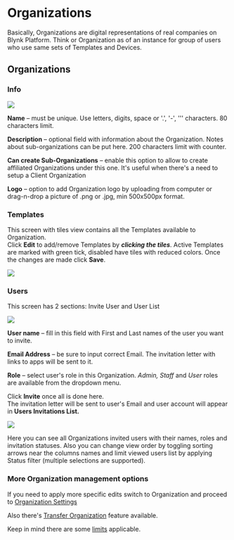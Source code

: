 # Organizations

Basically, Organizations are digital representations of real companies on Blynk Platform. Think or Organization as of an instance for group of users who use same sets of Templates and Devices.

## Organizations

### Info

![](../.gitbook/assets/org\_info.png)

**Name** – must be unique. Use letters, digits, space or '.', '-', ''' characters. 80 characters limit.

**Description** – optional field with information about the Organization. Notes about sub-organizations can be put here. 200 characters limit with counter.

**Can create Sub-Organizations** – enable this option to allow to create affiliated Organizations under this one. It's useful when there's a need to setup a Client Organization

**Logo** – option to add Organization logo by uploading from computer or drag-n-drop a picture of .png or .jpg, min 500x500px format.

### Templates

This screen with tiles view contains all the Templates available to Organization.\
Click **Edit** to add/remove Templates by _**clicking the tiles**_. Active Templates are marked with green tick, disabled have tiles with reduced colors. Once the changes are made click **Save**.

![](../.gitbook/assets/prod\_tiles.png)

### Users

This screen has 2 sections: Invite User and User List

![](../.gitbook/assets/inv\_user.png)

**User name** – fill in this field with First and Last names of the user you want to invite.

**Email Address** – be sure to input correct Email. The invitation letter with links to apps will be sent to it.

**Role** – select user's role in this Organization. _Admin, Staff_ and _User_ roles are available from the dropdown menu.

Click **Invite** once all is done here.\
The invitation letter will be sent to user's Email and user account will appear in **Users Invitations List.**

![](../.gitbook/assets/org\_usr\_list.png)

Here you can see all Organizations invited users with their names, roles and invitation statuses. Also you can change view order by toggling sorting arrows near the columns names and limit viewed users list by applying Status filter (multiple selections are supported).

### More Organization management options

If you need to apply more specific edits switch to Organization and proceed to [Organization Settings](settings/organization-settings/)

Also there's [Transfer Organization](https://github.com/blynkkk/docs/tree/005c4b94e9d27f9d5e328f938f5b621b1168e315/blynk.console/organizations/transfer-organization.md) feature available.

Keep in mind there are some [limits](https://docs.blynk.io/en/blynk.console/limits#organization) applicable.
